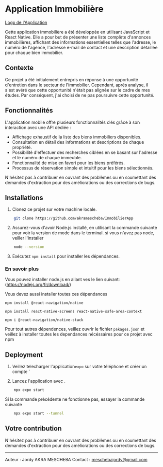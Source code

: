 # Application Immobilière

[Logo de l'Application](https://github.com/akramescheba/ImmobilierApp/blob/master/assets/icon.png)

Cette application immobilière a été développée en utilisant JavaScript et React Native. Elle a pour but de présenter une liste complète d'annonces immobilières, affichant des informations essentielles telles que l'adresse, le numéro de l'agence, l'adresse e-mail de contact et une description détaillée pour chaque bien immobilier.

## Contexte

Ce projet a été initialement entrepris en réponse à une opportunité d'entretien dans le secteur de l'immobilier. Cependant, après analyse, il s'est avéré que cette opportunité n'était pas alignée sur le cadre de mes études. Par conséquent, j'ai choisi de ne pas poursuivre cette opportunité.

## Fonctionnalités

L'application mobile offre plusieurs fonctionnalités clés grâce à son interaction avec une API dédiée :

- Affichage exhaustif de la liste des biens immobiliers disponibles.
- Consultation en détail des informations et descriptions de chaque propriété.
- Possibilité d'effectuer des recherches ciblées en se basant sur l'adresse et le numéro de chaque immeuble.
- Fonctionnalité de mise en favori pour les biens préférés.
- Processus de réservation simple et intuitif pour les biens sélectionnés.



N'hésitez pas à contribuer en ouvrant des problèmes ou en soumettant des demandes d'extraction pour des améliorations ou des corrections de bugs.



## Installations

1. Clonez ce projet sur votre machine locale.
```bash
    git clone https://github.com/akramescheba/ImmobilierApp
```
2. Assurez-vous d'avoir Node.js installé, en utilisant la commande suivante pour voir la version de mode dans le terminal.
si vous n'avez pas node, veiller l'installer
```bash
    node --version
```
3. Exécutez `npm install` pour installer les dépendances.


### En savoir plus

Vous pouvez installer node.js en allant ves le lien suivant: (https://nodejs.org/fr/download/)


 Vous devez aussi installer toutes ces dépendances
```
npm install @react-navigation/native
```
```
npm install react-native-screens react-native-safe-area-context
```
```
npm i @react-navigation/native-stack
```


Pour tout autres dépendences, veillez ouvrir le fichier `pakages.json` et veillez à installer toutes les dependances nécéssaires pour ce projet avec npm


##  Deployment

1. Veillez telecharger l'application`expo` sur votre téléphone et créer un compte ` 

5. Lancez l'application avec .
```bash
    npx expo start 
```
Si la commande précédente ne fonctionne pas, essayer la commande suivante
```bash
    npx expo start --tunnel
```

## Votre contribution
N'hésitez pas à contribuer en ouvrant des problèmes ou en soumettant des demandes d'extraction pour des améliorations ou des corrections de bugs.

---

Auteur : Jordy AKRA MESCHEBA
Contact : meschebajordy@gmail.com

